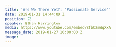 ```yaml
---
title: 'Are We There Yet?: "Passionate Service"'
date: 2019-01-31 14:44:00 Z
position: 22
speaker: Ethan Harrington
media: https://www.youtube.com/embed/ZfbC2mWqXxA
message_date: 2019-01-27 10:00:00 Z
image: 
---
```


